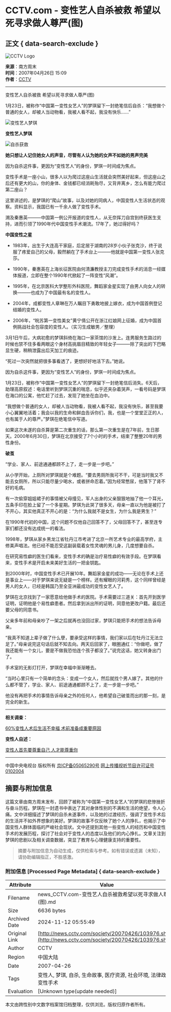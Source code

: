 # CCTV.com - 变性艺人自杀被救 希望以死寻求做人尊严(图)

## 正文 { data-search-exclude }


![CCTV Logo](http://www.cctv.com/channel/content/images/logo_small.jpg)

**来源**：南方周末  
**时间**：2007年04月26日 15:09  
**作者**：[CCTV](http://www.cctv.com)  

---

变性艺人自杀被救 希望以死寻求做人尊严(图)

1月23日，被称作“中国第一变性女艺人”的梦琪留下一封绝笔信后自杀：“我想做个普通的女人，却被人当动物看，我被人看不起，我没有快乐……”

![变性艺人梦琪](http://news.cctv.com/20070426/images/1177571406574_1177571406574_r.jpg)

**变性艺人梦琪**

![自杀获救](http://news.cctv.com/20070426/images/1177571411603_1177571411603_r.jpg)

**她只想让人记住她女人的声音，尽管有人认为她的女声不如她的男声完美**

因为自杀这件事，更因为“变性艺人”的身份，梦琪一时间成为焦点。

变性手术是一座小山，很多人以为爬过这座山生活就会突然美好起来，但这座山之后还有更大的山，你的身体、金钱都已经消耗殆尽，又背井离乡，怎么有能力爬过第二座山？

这里讲述的，是梦琪的“爬山”故事，以及对她的同病人，中国变性人生活状态的观察。资料显示，我国已有一千余人做了变性手术。

溯及秦惠英———中国第一例公开报道的变性人，从无奈挥刀自宫到终获医生支持，进而引领了1990年代中国变性手术潮流。17年了，她过得好吗？

**中国变性之星**

- 1983年，出生于大连高干家庭，后定居于湖南的28岁小伙子张克沙，终于说服了疼爱自己的父母，毅然躺在了手术台上———他就是中国第一变性人张克莎。
  
- 1990年，秦惠英在上海长征医院由何清濂教授主刀完成变性手术的消息一经媒体报道，立即在整个1990年代掀起了一阵变性“风潮”。
  
- 1995年，在北京医科大学整形外科医院，舞蹈家金星实现了由男人向女人的转换———也成为了中国最有名的变性人。
  
- 2004年，成都变性人章琳在万人瞩目下勇敢地披上嫁衣，成为中国首例登记结婚的变性人。
  
- 2006年，“皖苏第一变性美女”黄宁倩公开在浙江红娘网上征婚，成为中国首例挑战社会包容度的变性人。（实习生成敏男／整理）

3月1日午后，大病初愈的梦琪斜倚在海口一家茶馆的沙发上。连男服务生路过的时候也禁不住多看两眼这个身材高挑眉目精致的年轻女子———除了突出的下巴略显生硬，稍稍泄露出后天加工的痕迹。

“死过一次突然就把很多事看透了，更想好好地活下去。”她说。

因为自杀这件事，更因为“变性艺人”的身份，梦琪一时间成为焦点。

1月23日，被称作“中国第一变性女艺人”的梦琪留下一封绝笔信后消失。6天后，助理高原叙述：电话里听到梦琪沉重的喘息，似乎还夹杂着哭声，一看号码是梦琪在海口的公寓，他忙赶了过去，发现了她坐在血泊中。

“我想做个普通的女人，却被人当动物看，我被人看不起，我没有快乐，甚至我要小心翼翼地活着；我会以我的生命和鲜血告诉你们，我，也是一个堂堂正正的人，也有属于人的尊严。”梦琪在绝笔信中写道。

如果这次未遂的自杀算是第二次重生的话，那么第一次重生是在7年前，生日那天。2000年6月30日，梦琪在北京接受了7个小时的手术，结束了整整20年的男性身份。

**破茧**

“学业、家人、前途通通都顾不上了，走一步是一步吧。”

从小学开始，上厕所对梦琪就是个难题。“要去男厕所我可不干，可是当时我又不能去女厕所，所以只能尽量少喝水，或者拼命忍着。”因为经常憋尿，他落下了肾不好的毛病。

有一次偷穿姐姐裙子的事情被父母撞见，军人出身的父亲狠狠地抽了他一个耳光，五条手印在脸上留了一个多星期。梦琪为此哭了很多天，母亲一直以为他是被打了不开心，其实他真正不开心的是：“为什么我就不是女生，为什么我是男生？”

在1990年代初的中国，这个问题不仅他自己回答不了，父母回答不了，甚至连专家们都还没有达成统一的看法。

1998年，梦琪从家乡黑龙江省牡丹江市考进了北京一所艺术专业的最高学府，主修美声唱法。他已经不能忍受这副装载着女性灵魂的男儿身，几度想要自杀。

在研究易性癖的医生们看来，变性手术的确是治疗易性癖的有效手段。在梦琪看来，变性手术是开启未来美好生活的一把金钥匙。

到2000年时，中国变性手术已开展10年。舞蹈家金星的成功——无论在手术上还是事业上——对于梦琪来说无疑是一个榜样。还有耀眼的河莉秀，这个同样曾经是男人的女人，已经是韩国乃至全亚洲最成功的变性女艺人了。

梦琪在北京找到了一家愿意给他做手术的医院。手术需要过三道关：首先开到医学证明，证明他是个易性癖患者。然后拿到派出所的证明，同意他更改户籍。最后还要父母的同意书。

父亲多年前和母亲吵了一架之后就再也没回过家，梦琪只能把手术的想法告诉母亲。

“我真不知道上辈子做了什么孽，要承受这样的事情，我们家以后在牡丹江无法立足了。”母亲说完这句话后就不知去向。两天后回家了，眼圈通红：“你做吧，做了我还能有一个女儿，要是不做我恐怕连个孩子都没了。”说完这话，她又转身出门了。

手术室的无影灯打开，梦琪在幸福中渐渐睡去。

“当时心里只有一个简单的念头：变成一个女人，然后就找个男人嫁了。其他的什么都不管了，学业、家人、前途通通都顾不上了，走一步是一步吧。”

他没有再把手术的事情告诉母亲之外的任何人，他希望自己破茧而出的那一刻，是完全的新生。

---

**相关调查：**

[60%变性人术后生活不幸福 术前准备成重要原因](http://news.cctv.com/society/20070426/103989.shtml)

**变性人自述：**

[变性人首先要尊重自己 人才能尊重你](http://news.cctv.com/society/20070426/104015.shtml)

---

中国中央电视台 版权所有 [京ICP备05065290号](http://www.miibeian.gov.cn/)  [网上传播视听节目许可证号 0102004](http://www.miibeian.gov.cn/)
<!-- tcd_original_link http://news.cctv.com/society/20070426/103976.shtml -->
## 摘要与附加信息

<!-- tcd_abstract -->
这篇文章由南方周末发布，回顾了被称为“中国第一变性女艺人”的梦琪的悲惨挫折与奋斗历程。梦琪在一封遗书中表达了其对身体性别的不满和生活的绝望，令人心痛。文中详细描述了梦琪的自杀未遂事件，以及她的过渡经历，强调了变性手术后的生活并不如外界想象的美好。梦琪的故事不仅反映了她个人的挣扎，也揭示了中国变性人群体面临的严峻社会现状。文中还提到其他一些变性人的经历和中国变性手术的发展历程，探讨了社会对于变性人的态度以及他们的内心挣扎。文章关注到梦琪的悲剧以及相关调查数据，突显了教育与心理健康支持的重要性。
<!-- tcd_abstract_end -->

> 摘要与附加信息为自动生成，仅供检索与参考。如有错误或遗漏（未知），请协助编辑指正，不胜感激。

### 附加信息 [Processed Page Metadata] { data-search-exclude }

| Attribute       | Value                                  |
|-----------------|----------------------------------------|
| Filename        | news_CCTV.com-变性艺人自杀被救希望以死寻求做人尊严(图).md                             |
| Size            | 6636 bytes                           |
| Archived Date   | 2024-11-12 05:55:49                             |
| Original Link   | [http://news.cctv.com/society/20070426/103976.shtml](http://news.cctv.com/society/20070426/103976.shtml)                       |
| Author          | CCTV                               |
| Region          | 中国大陆                               |
| Date            | 2007-04-26                                 |
| Tags            | 变性人, 梦琪, 自杀, 生命故事, 医疗资源, 社会环境, 法律政策, 变性手术                                 |
| Evaluation            | [Unknown type(update needed)]                                 |
<!-- tcd_table_end -->

本文由跨性别中文数字档案馆归档整理，仅供浏览。版权归原作者所有。
